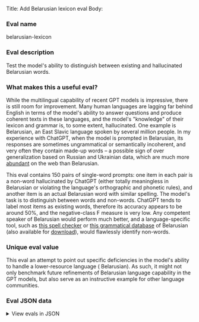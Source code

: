 Title: Add Belarusian lexicon eval
Body:

### Eval name

belarusian-lexicon

### Eval description

Test the model's ability to distinguish between existing and hallucinated Belarusian words.

### What makes this a useful eval?

While the multilingual capability of recent GPT models is impressive, there is still room for improvement. Many human
languages are lagging far behind English in terms of the model's ability to answer questions and produce coherent texts
in these languages, and the model's "knowledge" of their lexicon and grammar is, to some extent, hallucinated. One
example is Belarusian, an East Slavic language spoken by several million people. In my experience with ChatGPT, when the
model is prompted in Belarusian, its responses are sometimes ungrammatical or semantically incoherent, and very often
they contain made-up words – a possible sign of over generalization based on Russian and Ukrainian data, which are much
more [abundant](https://commoncrawl.github.io/cc-crawl-statistics/plots/languages) on the web than Belarusian.

This eval contains 150 pairs of single-word prompts: one item in each pair is a non-word hallucinated by ChatGPT (either
totally meaningless in Belarusian or violating the language's orthographic and phonetic rules), and another item is an
actual Belarusian word with similar spelling. The model's task is to distinguish between words and non-words. ChatGPT
tends to label most items as existing words, therefore its accuracy appears to be around 50%, and the negative-class F
measure is very low. Any competent speaker of Belarusian would perform much better, and a language-specific tool, such
as [this spell checker](https://corpus.by/SpellChecker)
or [this grammatical database](https://bnkorpus.info/grammar.en.html) of Belarusian (also available
for [download](https://github.com/Belarus/GrammarDB/releases)), would flawlessly identify non-words.

### Unique eval value

This eval an attempt to point out specific deficiencies in the model's ability to handle a lower-resource language (
Belarusian). As such, it might not only benchmark future refinements of Belarusian language capability in the GPT
models, but also serve as an instructive example for other language communities.

### Eval JSON data

<details>

  <summary>View evals in JSON</summary>

### Eval

  ```jsonl

  {"input": [{"role": "system", "content": "You will be prompted with a single word. Does this word exist in Belarusian language? Answer Y or N."}, {"role": "user", "content": "абвязкою"}], "ideal": "N"}

  {"input": [{"role": "system", "content": "You will be prompted with a single word. Does this word exist in Belarusian language? Answer Y or N."}, {"role": "user", "content": "абвязкаю"}], "ideal": "Y"}

  {"input": [{"role": "system", "content": "You will be prompted with a single word. Does this word exist in Belarusian language? Answer Y or N."}, {"role": "user", "content": "абласці"}], "ideal": "N"}

  {"input": [{"role": "system", "content": "You will be prompted with a single word. Does this word exist in Belarusian language? Answer Y or N."}, {"role": "user", "content": "вобласці"}], "ideal": "Y"}

  {"input": [{"role": "system", "content": "You will be prompted with a single word. Does this word exist in Belarusian language? Answer Y or N."}, {"role": "user", "content": "абмяну"}], "ideal": "N"}

  ```

</details>


